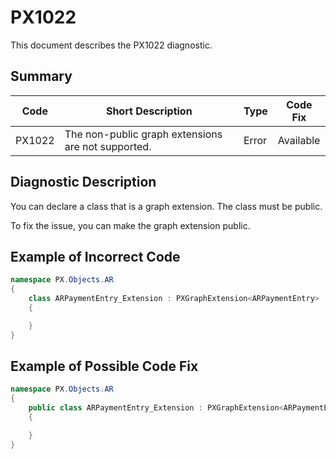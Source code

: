 # PX1022
This document describes the PX1022 diagnostic.

## Summary

| Code   | Short Description                                                                                                | Type  | Code Fix    | 
| ------ | ---------------------------------------------------------------------------------------------------------------- | ----- | ----------- | 
| PX1022 | The non-public graph extensions are not supported.                                                               | Error | Available   |

## Diagnostic Description
You can declare a class that is a graph extension. The class must be public.

To fix the issue, you can make the graph extension public.

## Example of Incorrect Code

```C#
namespace PX.Objects.AR
{
    class ARPaymentEntry_Extension : PXGraphExtension<ARPaymentEntry>
    {

    }
}
```

## Example of Possible Code Fix

```C#
namespace PX.Objects.AR
{
    public class ARPaymentEntry_Extension : PXGraphExtension<ARPaymentEntry>
    {

    }
}
```